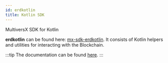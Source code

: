 ```yaml
---
id: erdkotlin
title: Kotlin SDK
---
```


[comment]: # (mx-context)

MultiversX SDK for Kotlin

**erdkotlin** can be found here: [mx-sdk-erdkotlin](https://github.com/multiversx/mx-sdk-erdkotlin).
It consists of Kotlin helpers and utilities for interacting with the Blockchain.

:::tip
The documentation can be found [here](https://github.com/multiversx/mx-sdk-erdkotlin).
:::
